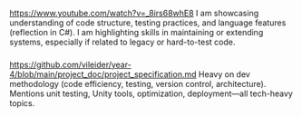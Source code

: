 https://www.youtube.com/watch?v=_8irs68whE8
I am showcasing understanding of code structure, testing practices, and language features (reflection in C#).
I am highlighting skills in maintaining or extending systems, especially if related to legacy or hard-to-test code.

###

https://github.com/vileider/year-4/blob/main/project_doc/project_specification.md
Heavy on dev methodology (code efficiency, testing, version control, architecture).
Mentions unit testing, Unity tools, optimization, deployment—all tech-heavy topics.

###